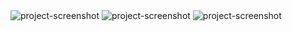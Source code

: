<img src="https://images.down.monster/XUDA2/PiHUNunI18.png/raw" alt="project-screenshot">
<img src="https://images.down.monster/XUDA2/WiRApenE54.png/raw" alt="project-screenshot">
<img src="https://images.down.monster/XUDA2/SAYiRIQA80.png/raw" alt="project-screenshot">
